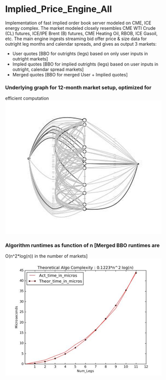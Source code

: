 # Implied_Price_Engine_All
Implementation of fast implied order book server modeled on CME, ICE
energy complex. The market modeled closely resembles CME WTI Crude
(CL) futures, ICE/IPE Brent (B) futures, CME Heating Oil, RBOB, ICE
Gasoil, etc. The main engine ingests streaming bid offer price &
size data for outright leg months and calendar spreads, and gives as
output 3 markets:

- User quotes   [BBO for outrights (legs) based on only user inputs in
outright markets]
- Impled quotes [BBO for implied outrights (legs) based on user inputs
in outright, calendar spread markets]
- Merged quotes [BBO for merged User + Implied quotes]


### Underlying graph for 12-month market setup, optimized for
efficient computation
![plot](https://github.com/pehlivanian/Implied_Price_Engine_All/blob/master/docs/test_case.jpg?raw=true)

### Algorithm runtimes as function of n [Merged BBO runtimes are
O(n^2*log(n)) in the number of markets]
![plot](https://github.com/pehlivanian/Implied_Price_Engine_All/blob/master/docs/algo_complexity.jpg?raw=true)
